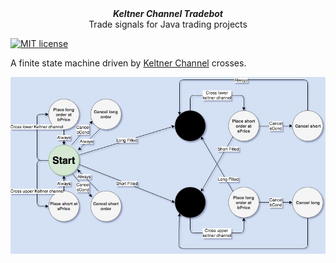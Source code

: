 
<div align="center">
    <b><em>Keltner Channel Tradebot</em></b><br>
    Trade signals for Java trading projects
</div>

[![MIT license](http://img.shields.io/badge/license-MIT-brightgreen.svg?style=flat)](http://opensource.org/licenses/MIT)

A finite state machine driven by [Keltner Channel](https://stockcharts.com/school/doku.php?id=chart_school:technical_indicators:keltner_channels) crosses.


![State machine](https://raw.githubusercontent.com/cbrown184/JKeltner/master/resources/FSM.jpg)
